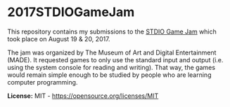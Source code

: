 # 2017STDIOGameJam

This repository contains my submissions to the [STDIO Game Jam](https://www.themade.org/stdio-game-jam-2017/) which took place on August 19 & 20, 2017.

The jam was organized by The Museum of Art and Digital Entertainment (MADE). It requested games to only use the standard input and output (i.e. using the system console for reading and writing). That way, the games would remain simple enough to be studied by people who are learning computer programming.

**License:** MIT - https://opensource.org/licenses/MIT

